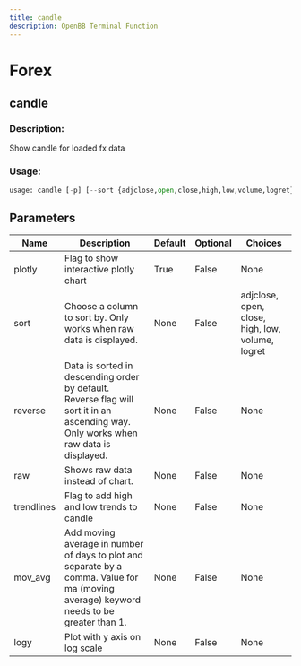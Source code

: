 ```yaml
---
title: candle
description: OpenBB Terminal Function
---
```


# Forex

## candle

### Description: 

Show candle for loaded fx data

### Usage: 
```python
usage: candle [-p] [--sort {adjclose,open,close,high,low,volume,logret}] [-r] [--raw] [-t] [--ma MOV_AVG] [--log]
```

## Parameters

| Name | Description | Default | Optional | Choices |
| ---- | ----------- | ------- | -------- | ------- |
| plotly | Flag to show interactive plotly chart | True | False | None |
| sort | Choose a column to sort by. Only works when raw data is displayed. | None | False | adjclose, open, close, high, low, volume, logret |
| reverse | Data is sorted in descending order by default. Reverse flag will sort it in an ascending way. Only works when raw data is displayed. | None | False | None |
| raw | Shows raw data instead of chart. | None | False | None |
| trendlines | Flag to add high and low trends to candle | None | False | None |
| mov_avg | Add moving average in number of days to plot and separate by a comma. Value for ma (moving average) keyword needs to be greater than 1. | None | False | None |
| logy | Plot with y axis on log scale | None | False | None |


